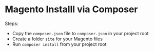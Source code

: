 # Magento Installl via Composer

Steps:
* Copy the `composer.json` file to `composer.json` in your project root
* Create a folder `site` for your Magento files
* Run `composer install` from your project root
